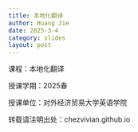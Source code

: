 ```yaml
---
title: 本地化翻译
author: Huang Jie
date: 2025-3-4
category: slides
layout: post
---
```


课程：本地化翻译

授课学期：2025春

授课单位：对外经济贸易大学英语学院

转载请注明出处：chezvivian.github.io


